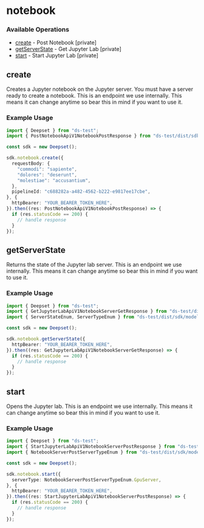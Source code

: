 # notebook

### Available Operations

* [create](#create) - Post Notebook [private]
* [getServerState](#getserverstate) - Get Jupyter Lab [private]
* [start](#start) - Start Jupyter Lab [private]

## create

Creates a Jupyter notebook on the Jupyter server. You must have a server ready to create a notebook. This is an endpoint we use internally. This means it can change anytime so bear this in mind if you want to use it.

### Example Usage

```typescript
import { Deepset } from "ds-test";
import { PostNotebookApiV1NotebookPostResponse } from "ds-test/dist/sdk/models/operations";

const sdk = new Deepset();

sdk.notebook.create({
  requestBody: {
    "commodi": "sapiente",
    "dolores": "deserunt",
    "molestiae": "accusantium",
  },
  pipelineId: "c688282a-a482-4562-b222-e9817ee17cbe",
}, {
  httpBearer: "YOUR_BEARER_TOKEN_HERE",
}).then((res: PostNotebookApiV1NotebookPostResponse) => {
  if (res.statusCode == 200) {
    // handle response
  }
});
```

## getServerState

Returns the state of the Jupyter lab server. This is an endpoint we use internally. This means it can change anytime so bear this in mind if you want to use it.

### Example Usage

```typescript
import { Deepset } from "ds-test";
import { GetJupyterLabApiV1NotebookServerGetResponse } from "ds-test/dist/sdk/models/operations";
import { ServerStateEnum, ServerTypeEnum } from "ds-test/dist/sdk/models/shared";

const sdk = new Deepset();

sdk.notebook.getServerState({
  httpBearer: "YOUR_BEARER_TOKEN_HERE",
}).then((res: GetJupyterLabApiV1NotebookServerGetResponse) => {
  if (res.statusCode == 200) {
    // handle response
  }
});
```

## start

Opens the Jupyter lab. This is an endpoint we use internally. This means it can change anytime so bear this in mind if you want to use it.

### Example Usage

```typescript
import { Deepset } from "ds-test";
import { StartJupyterLabApiV1NotebookServerPostResponse } from "ds-test/dist/sdk/models/operations";
import { NotebookServerPostServerTypeEnum } from "ds-test/dist/sdk/models/shared";

const sdk = new Deepset();

sdk.notebook.start({
  serverType: NotebookServerPostServerTypeEnum.GpuServer,
}, {
  httpBearer: "YOUR_BEARER_TOKEN_HERE",
}).then((res: StartJupyterLabApiV1NotebookServerPostResponse) => {
  if (res.statusCode == 200) {
    // handle response
  }
});
```
